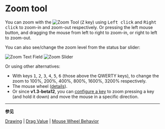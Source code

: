 # Zoom tool

You can zoom with the ![Zoom Tool](tools/zoom-tool.png) (<kbd>Z</kbd>
key) using <kbd>Left click</kbd> and <kbd>Right click</kbd> to zoom-in
and zoom-out respectively. Or pressing the left mouse button, and
dragging the mouse from left to right to zoom-in, or right to left to
zoom-out.

You can also see/change the zoom level from the status bar slider:

![Zoom Text Field](zoom/zoom-text-field.png)
![Zoom Slider](zoom/zoom-slider.png)

Or using other alternatives:

- With keys <kbd>1</kbd>, <kbd>2</kbd>, <kbd>3</kbd>, <kbd>4</kbd>,
  <kbd>5</kbd>, <kbd>6</kbd> (those above the QWERTY keys), to change the zoom to
  100%, 200%, 400%, 800%, 1600%, 3200% respectively.
- The mouse wheel ([details](https://github.com/aseprite/aseprite/issues/2896)).
- Or since **v1.3-beta12**, you can [configure a key](drag-value.md)
  to zoom pressing a key (and hold it down) and move the mouse in a
  specific direction.

---

**参见**

[Drawing](drawing.md) |
[Drag Value](drag-value.md) |
[Mouse Wheel Behavior](https://github.com/aseprite/aseprite/issues/2896)
